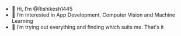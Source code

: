 - 👋 Hi, I’m @Rishikesh1445
- 👀 I’m interested in App Development, Computer Vision and Machine Learning
- 🌱 I’m trying out everything and finding which suits me. That's it
<!---
Rishikesh1445/Rishikesh1445 is a ✨ special ✨ repository because its `README.md` (this file) appears on your GitHub profile.
You can click the Preview link to take a look at your changes.
--->
